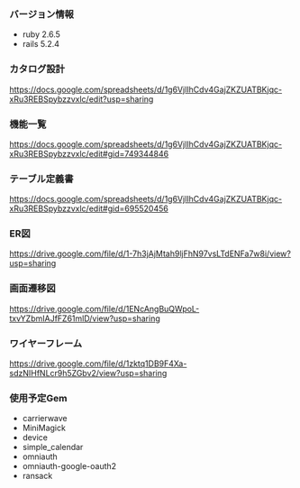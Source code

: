 ### バージョン情報
- ruby 2.6.5
- rails 5.2.4

### カタログ設計
https://docs.google.com/spreadsheets/d/1g6VjlIhCdv4GajZKZUATBKjqc-xRu3REBSpybzzvxlc/edit?usp=sharing
### 機能一覧
https://docs.google.com/spreadsheets/d/1g6VjlIhCdv4GajZKZUATBKjqc-xRu3REBSpybzzvxlc/edit#gid=749344846
### テーブル定義書
https://docs.google.com/spreadsheets/d/1g6VjlIhCdv4GajZKZUATBKjqc-xRu3REBSpybzzvxlc/edit#gid=695520456
### ER図
https://drive.google.com/file/d/1-7h3jAjMtah9ljFhN97vsLTdENFa7w8i/view?usp=sharing
### 画面遷移図
https://drive.google.com/file/d/1ENcAngBuQWpoL-txvYZbmIAJfFZ61mlD/view?usp=sharing
### ワイヤーフレーム
https://drive.google.com/file/d/1zktq1DB9F4Xa-sdzNIHfNLcr9h5ZGbv2/view?usp=sharing
### 使用予定Gem
- carrierwave
- MiniMagick
- device
- simple_calendar
- omniauth
- omniauth-google-oauth2
- ransack
